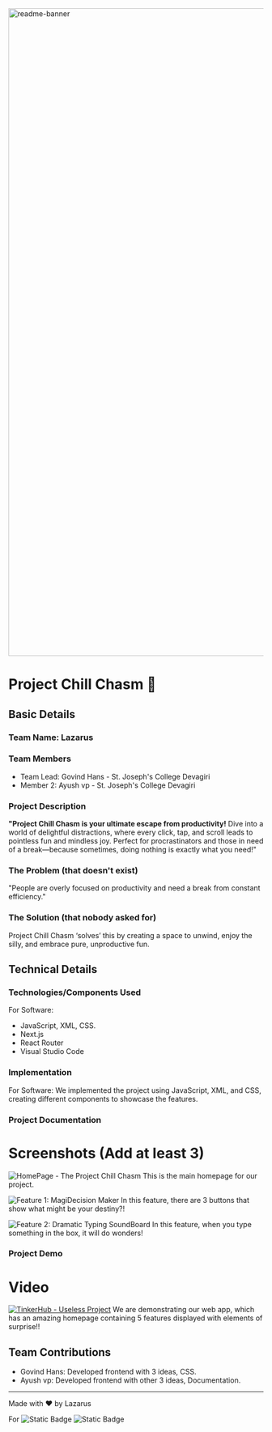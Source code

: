 <img width="1280" alt="readme-banner" src="https://github.com/user-attachments/assets/35332e92-44cb-425b-9dff-27bcf1023c6c">

# Project Chill Chasm 🎯

## Basic Details
### Team Name: Lazarus

### Team Members
- Team Lead: Govind Hans - St. Joseph's College Devagiri
- Member 2: Ayush vp - St. Joseph's College Devagiri

### Project Description
**"Project Chill Chasm is your ultimate escape from productivity!** 
Dive into a world of delightful distractions, where every click, tap, and scroll leads to pointless fun and mindless joy. 
Perfect for procrastinators and those in need of a break—because sometimes, doing nothing is exactly what you need!"

### The Problem (that doesn't exist)
"People are overly focused on productivity and need a break from constant efficiency." 

### The Solution (that nobody asked for)
Project Chill Chasm ‘solves’ this by creating a space to unwind, enjoy the silly, and embrace pure, unproductive fun.

## Technical Details
### Technologies/Components Used
For Software:
- JavaScript, XML, CSS.
- Next.js
- React Router
- Visual Studio Code

### Implementation
For Software:
We implemented the project using JavaScript, XML, and CSS, creating different components to showcase the features.

### Project Documentation
# Screenshots (Add at least 3)

![HomePage - The Project Chill Chasm](https://github.com/noobvp69/Tinkerhuib-Useless-Project/blob/master/3.png)
This is the main homepage for our project.

![Feature 1: MagiDecision Maker](https://github.com/noobvp69/Tinkerhuib-Useless-Project/blob/master/1.png)
In this feature, there are 3 buttons that show what might be your destiny?!

![Feature 2: Dramatic Typing SoundBoard](https://github.com/noobvp69/Tinkerhuib-Useless-Project/blob/master/4.png)
In this feature, when you type something in the box, it will do wonders!

### Project Demo
# Video
[![TinkerHub - Useless Project](https://img.youtube.com/vi/VIDEO_ID/0.jpg)](https://youtu.be/g8cXMSZS9QY)
We are demonstrating our web app, which has an amazing homepage containing 5 features displayed with elements of surprise!!

## Team Contributions
- Govind Hans: Developed frontend with 3 ideas, CSS.
- Ayush vp: Developed frontend with other 3 ideas, Documentation.

---
Made with ❤️ by Lazarus 

For ![Static Badge](https://img.shields.io/badge/TinkerHub-24?color=%23000000&link=https%3A%2F%2Fwww.tinkerhub.org%2F)
![Static Badge](https://img.shields.io/badge/UselessProject--24-24?link=https%3A%2F%2Fwww.tinkerhub.org%2Fevents%2FQ2Q1TQKX6Q%2FUseless%2520Projects)
